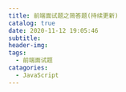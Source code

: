 ```yaml
---
title: 前端面试题之简答题(持续更新)
catalog: true
date: 2020-11-12 19:05:46
subtitle:
header-img:
tags:
  - 前端面试题
catagories:
  - JavaScript
---
```

